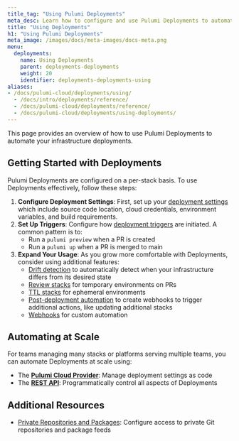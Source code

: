 ```yaml
---
title_tag: "Using Pulumi Deployments"
meta_desc: Learn how to configure and use Pulumi Deployments to automate your infrastructure deployments
title: "Using Deployments"
h1: "Using Pulumi Deployments"
meta_image: /images/docs/meta-images/docs-meta.png
menu:
  deployments:
    name: Using Deployments
    parent: deployments-deployments
    weight: 20
    identifier: deployments-deployments-using
aliases:
- /docs/pulumi-cloud/deployments/using/
  - /docs/intro/deployments/reference/
  - /docs/pulumi-cloud/deployments/reference/
  - /docs/pulumi-cloud/deployments/using-deployments/
---
```


This page provides an overview of how to use Pulumi Deployments to automate your infrastructure deployments.

## Getting Started with Deployments

Pulumi Deployments are configured on a per-stack basis. To use Deployments effectively, follow these steps:

1. **Configure Deployment Settings**: First, set up your [deployment settings](./settings) which include source code location, cloud credentials, environment variables, and build requirements.
1. **Set Up Triggers**: Configure how [deployment triggers](./triggers) are initiated. A common pattern is to:
   - Run a `pulumi preview` when a PR is created
   - Run a `pulumi up` when a PR is merged to main
1. **Expand Your Usage**: As you grow more comfortable with Deployments, consider using additional features:
   - [Drift detection](../drift) to automatically detect when your infrastructure differs from its desired state
   - [Review stacks](../review-stacks) for temporary environments on PRs
   - [TTL stacks](../ttl) for ephemeral environments
   - [Post-deployment automation](./post-automation) to create webhooks to trigger additional actions, like updating additional stacks
   - [Webhooks](/docs/deployments/webhooks/#deployment-webhooks) for custom automation

## Automating at Scale

For teams managing many stacks or platforms serving multiple teams, you can automate Deployments at scale using:

- The **[Pulumi Cloud Provider](/registry/packages/pulumiservice/api-docs/deploymentsettings)**: Manage deployment settings as code
- The **[REST API](../api)**: Programmatically control all aspects of Deployments

## Additional Resources

- [Private Repositories and Packages](./private-repositories): Configure access to private Git repositories and package feeds
